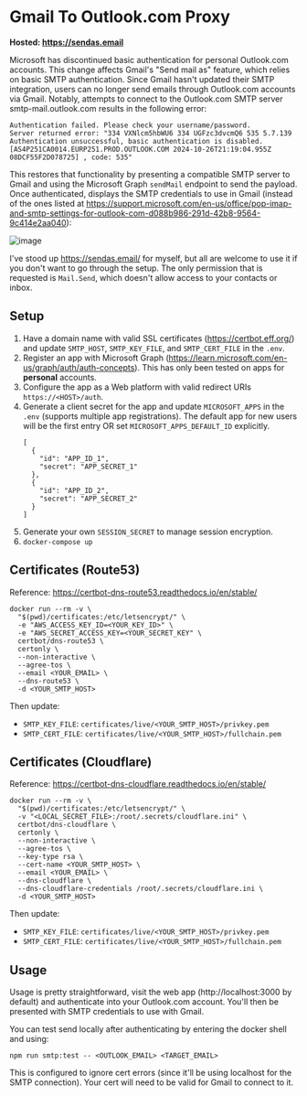# Gmail To Outlook.com Proxy

**Hosted: https://sendas.email**

Microsoft has discontinued basic authentication for personal Outlook.com accounts. This change affects Gmail's "Send mail as" feature, which relies on basic SMTP authentication. Since Gmail hasn't updated their SMTP integration, users can no longer send emails through Outlook.com accounts via Gmail. Notably, attempts to connect to the Outlook.com SMTP server smtp-mail.outlook.com results in the following error:

```
Authentication failed. Please check your username/password.
Server returned error: "334 VXNlcm5hbWU6 334 UGFzc3dvcmQ6 535 5.7.139 Authentication unsuccessful, basic authentication is disabled. [AS4P251CA0014.EURP251.PROD.OUTLOOK.COM 2024-10-26T21:19:04.955Z 08DCF55F2D078725] , code: 535"
```

This restores that functionality by presenting a compatible SMTP server to Gmail and using the Microsoft Graph `sendMail` endpoint to send the payload. Once authenticated, displays the SMTP credentials to use in Gmail (instead of the ones listed at https://support.microsoft.com/en-us/office/pop-imap-and-smtp-settings-for-outlook-com-d088b986-291d-42b8-9564-9c414e2aa040):

![image](https://github.com/user-attachments/assets/1fb0492b-44fa-4b5e-84e8-cdb80b442c1f)

I've stood up https://sendas.email/ for myself, but all are welcome to use it if you don't want to go through the setup. The only permission that is requested is `Mail.Send`, which doesn't allow access to your contacts or inbox.

## Setup

1. Have a domain name with valid SSL certificates (https://certbot.eff.org/) and update `SMTP_HOST`, `SMTP_KEY_FILE`, and `SMTP_CERT_FILE` in the `.env`.
2. Register an app with Microsoft Graph (https://learn.microsoft.com/en-us/graph/auth/auth-concepts). This has only been tested on apps for **personal** accounts.
3. Configure the app as a Web platform with valid redirect URIs `https://<HOST>/auth`.
4. Generate a client secret for the app and update `MICROSOFT_APPS` in the `.env` (supports multiple app registrations). The default app for new users will be the first entry OR set `MICROSOFT_APPS_DEFAULT_ID` explicitly.
   ```
   [
     {
       "id": "APP_ID_1",
       "secret": "APP_SECRET_1"
     },
     {
       "id": "APP_ID_2",
       "secret": "APP_SECRET_2"
     }
   ]
   ```
5. Generate your own `SESSION_SECRET` to manage session encryption.
6. `docker-compose up`

## Certificates (Route53)

Reference: https://certbot-dns-route53.readthedocs.io/en/stable/

```
docker run --rm -v \
  "$(pwd)/certificates:/etc/letsencrypt/" \
  -e "AWS_ACCESS_KEY_ID=<YOUR_KEY_ID>" \
  -e "AWS_SECRET_ACCESS_KEY=<YOUR_SECRET_KEY" \
  certbot/dns-route53 \
  certonly \
  --non-interactive \
  --agree-tos \
  --email <YOUR_EMAIL> \
  --dns-route53 \
  -d <YOUR_SMTP_HOST>
```

Then update:

- `SMTP_KEY_FILE`: `certificates/live/<YOUR_SMTP_HOST>/privkey.pem`
- `SMTP_CERT_FILE`: `certificates/live/<YOUR_SMTP_HOST>/fullchain.pem`

## Certificates (Cloudflare)

Reference: https://certbot-dns-cloudflare.readthedocs.io/en/stable/

```
docker run --rm -v \
  "$(pwd)/certificates:/etc/letsencrypt/" \
  -v "<LOCAL_SECRET_FILE>:/root/.secrets/cloudflare.ini" \
  certbot/dns-cloudflare \
  certonly \
  --non-interactive \
  --agree-tos \
  --key-type rsa \
  --cert-name <YOUR_SMTP_HOST> \
  --email <YOUR_EMAIL> \
  --dns-cloudflare \
  --dns-cloudflare-credentials /root/.secrets/cloudflare.ini \
  -d <YOUR_SMTP_HOST>
```

Then update:

- `SMTP_KEY_FILE`: `certificates/live/<YOUR_SMTP_HOST>/privkey.pem`
- `SMTP_CERT_FILE`: `certificates/live/<YOUR_SMTP_HOST>/fullchain.pem`

## Usage

Usage is pretty straightforward, visit the web app (http://localhost:3000 by default) and authenticate into your Outlook.com account. You'll then be presented with SMTP credentials to use with Gmail.

You can test send locally after authenticating by entering the docker shell and using:

```
npm run smtp:test -- <OUTLOOK_EMAIL> <TARGET_EMAIL>
```

This is configured to ignore cert errors (since it'll be using localhost for the SMTP connection). Your cert will need to be valid for Gmail to connect to it.
